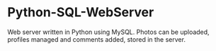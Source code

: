# Python-SQL-WebServer

Web server written in Python using MySQL. 
Photos can be uploaded, profiles managed and comments added, stored in the server.
